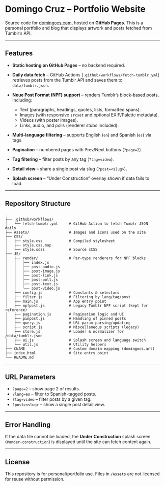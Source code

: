 # Domingo Cruz – Portfolio Website

Source code for [domingocs.com](https://www.domingocs.com), hosted on **GitHub Pages**.
This is a personal portfolio and blog that displays artwork and posts fetched from Tumblr’s API.

---

## Features

* **Static hosting on GitHub Pages** – no backend required.
* **Daily data fetch** – GitHub Actions (`.github/workflows/fetch-tumblr.yml`) retrieves posts from the Tumblr API and saves them to `data/tumblr.json`.
* **Neue Post Format (NPF) support** – renders Tumblr’s block-based posts, including:

  * Text (paragraphs, headings, quotes, lists, formatted spans).
  * Images (with responsive `srcset` and optional EXIF/Palette metadata).
  * Videos (with poster images).
  * Links, audio, and polls (renderer stubs included).
* **Multi-language filtering** – supports English (`en`) and Spanish (`es`) via tags.
* **Pagination** – numbered pages with Prev/Next buttons (`?page=2`).
* **Tag filtering** – filter posts by any tag (`?tag=video`).
* **Detail view** – share a single post via slug (`?post=<slug>`).
* **Splash screen** – “Under Construction” overlay shown if data fails to load.

---

## Repository Structure

```
.
├── .github/workflows/
│   └── fetch-tumblr.yml     # GitHub Action to fetch Tumblr JSON daily
├── Assets/                  # Images and icons used on the site
├── CSS/
│   ├── style.css            # Compiled stylesheet
│   ├── style.css.map
│   └── style.scss           # Source SCSS
├── JS/
│   ├── render/              # Per-type renderers for NPF blocks
│   │   ├── index.js
│   │   ├── post-audio.js
│   │   ├── post-image.js
│   │   ├── post-link.js
│   │   ├── post-poll.js
│   │   ├── post-text.js
│   │   └── post-video.js
│   ├── config.js            # Constants & selectors
│   ├── filter.js            # Filtering by lang/tag/post
│   ├── main.js              # App entry point
│   ├── npfpost.js           # Legacy Tumblr NPF script (kept for reference)
│   ├── pagination.js        # Pagination logic and UI
│   ├── pinpost.js           # Handling of pinned posts
│   ├── query.js             # URL param parsing/updating
│   ├── script.js            # Miscellaneous scripts (legacy)
│   ├── store.js             # Loader & normalizer for /data/tumblr.json
│   ├── ui.js                # Splash screen and language switch
│   └── util.js              # Utility helpers
├── CNAME                    # Custom domain mapping (domingocs.art)
├── index.html               # Site entry point
└── README.md
```

---

## URL Parameters

* `?page=2` – show page 2 of results.
* `?lang=es` – filter to Spanish-tagged posts.
* `?tag=video` – filter posts by a given tag.
* `?post=<slug>` – show a single post detail view.

---

## Error Handling

If the data file cannot be loaded, the **Under Construction** splash screen (`#under-construction`) is displayed until the site can fetch content again.

---

## License

This repository is for personal/portfolio use. Files in `/Assets` are not licensed for reuse without permission.
